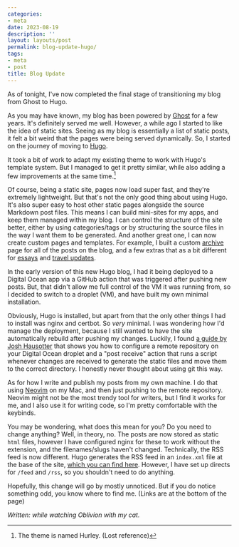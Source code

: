 ```yaml
---
categories:
- meta
date: 2023-08-19
description: ''
layout: layouts/post
permalink: blog-update-hugo/
tags:
- meta
- post
title: Blog Update
---
```


As of tonight, I've now completed the final stage of transitioning my blog from
Ghost to Hugo.

As you may have known, my blog has been powered by [Ghost][g] for a few years.
It's definitely served me well. However, a while ago I started to like the idea
of static sites. Seeing as my blog is essentially a list of static posts, it
felt a bit weird that the pages were being served dynamically. So, I started
on the journey of moving to [Hugo][h].

It took a bit of work to adapt my existing theme to work with Hugo's template
system. But I managed to get it pretty similar, while also adding a few
improvements at the same time.[^1]

Of course, being a static site, pages now load super fast, and they're
extremely lightweight. But that's not the only good thing about using Hugo.
It's also super easy to host other static pages alongside the source Markdown
post files. This means I can build mini-sites for my apps, and keep them
managed within my blog. I can control the structure of the site better, either
by using categories/tags or by structuring the source files in the way I want
them to be generated. And another great one, I can now create custom pages and
templates. For example, I built a custom [archive][a] page for all of the posts
on the blog, and a few extras that as a bit different for [essays][e] and
[travel updates][t].

In the early version of this new Hugo blog, I had it being deployed to
a Digital Ocean app via a GitHub action that was triggered after pushing new
posts. But, that didn't allow me full control of the VM it was running from, so
I decided to switch to a droplet (VM), and have built my own minimal
installation.

Obviously, Hugo is installed, but apart from that the only other things I had
to install was nginx and certbot. So *very* minimal. I was wondering how I'd
manage the deployment, because I still wanted to have the site automatically
rebuild after pushing my changes. Luckily, I found [a guide by Josh
Hausotter][gu] that shows you how to configure a remote repository on your
Digital Ocean droplet and a "post receive" action that runs a script whenever
changes are received to generate the static files and move them to the correct
directory. I honestly never thought about using git this way.

As for how I write and publish my posts from my own machine. I do that using
[Neovim][n] on my Mac, and then just pushing to the remote repository. Neovim
might not be the most trendy tool for writers, but I find it works for me, and
I also use it for writing code, so I'm pretty comfortable with the keybinds.

You may be wondering, what does this mean for you? Do you need to change
anything? Well, in theory, no. The posts are now stored as static `html` files,
however I have configured nginx for these to work without the extension, and
the filenames/slugs haven't changed. Technically, the RSS feed is now
different. Hugo generates the RSS feed in an `index.xml` file at the base of
the site, [which you can find here][r]. However, I have set up directs for
`/feed` and `/rss`, so you shouldn't need to do anything.

Hopefully, this change will go by mostly unnoticed. But if you do notice
something odd, you know where to find me. (Links are at the bottom of the
page)

*Written: while watching Oblivion with my cat.*

[^1]: The theme is named Hurley. (Lost reference)

[g]: https://ghost.org
[h]: https://gohugo.io
[a]: https://chrishannah.me/archive.html
[e]: https://chrishannah.me/essays.html
[t]: https://chrishannah.me/travel.html
[n]: https://neovim.io
[gu]: https://www.digitalcloudnw.com/blog/how-to-deploy-hugo-site-to-digitalocean-with-git-hooks/
[r]: https://chrishannah.me/index.xml